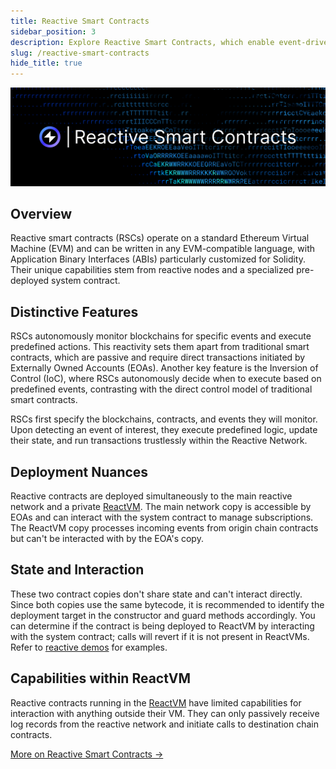 ```yaml
---
title: Reactive Smart Contracts
sidebar_position: 3
description: Explore Reactive Smart Contracts, which enable event-driven interactions and transaction creation. Learn their setup, processing, and applications through clear examples.
slug: /reactive-smart-contracts
hide_title: true
---
```


![Reactive Smart Contracts Image](./img/reactive-smart-contracts.jpg)

## Overview

Reactive smart contracts (RSCs) operate on a standard Ethereum Virtual Machine (EVM) and can be written in any EVM-compatible language, with Application Binary Interfaces (ABIs) particularly customized for Solidity. Their unique capabilities stem from reactive nodes and a specialized pre-deployed system contract.

## Distinctive Features

RSCs autonomously monitor blockchains for specific events and execute predefined actions. This reactivity sets them apart from traditional smart contracts, which are passive and require direct transactions initiated by Externally Owned Accounts (EOAs). Another key feature is the Inversion of Control (IoC), where RSCs autonomously decide when to execute based on predefined events, contrasting with the direct control model of traditional smart contracts.

RSCs first specify the blockchains, contracts, and events they will monitor. Upon detecting an event of interest, they execute predefined logic, update their state, and run transactions trustlessly within the Reactive Network.

## Deployment Nuances

Reactive contracts are deployed simultaneously to the main reactive network and a private [ReactVM](./reactvm.md). The main network copy is accessible by EOAs and can interact with the system contract to manage subscriptions. The ReactVM copy processes incoming events from origin chain contracts but can't be interacted with by the EOA's copy.

## State and Interaction

These two contract copies don't share state and can't interact directly. Since both copies use the same bytecode, it is recommended to identify the deployment target in the constructor and guard methods accordingly. You can determine if the contract is being deployed to ReactVM by interacting with the system contract; calls will revert if it is not present in ReactVMs. Refer to [reactive demos](./demos.md) for examples.

## Capabilities within ReactVM

Reactive contracts running in the [ReactVM](./reactvm.md) have limited capabilities for interaction with anything outside their VM. They can only passively receive log records from the reactive network and initiate calls to destination chain contracts.

[More on Reactive Smart Contracts →](../education/module-1/reactive-smart-contracts.md)

